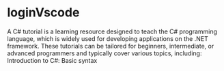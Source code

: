 # loginVscode
A C# tutorial is a learning resource designed to teach the C# programming language, which is widely used for developing applications on the .NET framework. These tutorials can be tailored for beginners, intermediate, or advanced programmers and typically cover various topics, including:  Introduction to C#:  Basic syntax
